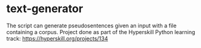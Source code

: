 # text-generator

The script can generate pseudosentences given an input with a file containing a corpus.
Project done as part of the Hyperskill Python learning track: https://hyperskill.org/projects/134
